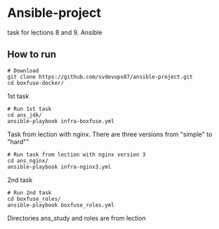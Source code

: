 # Ansible-project
task for lections 8 and 9. Ansible

## How to run

```
# Download
git clone https://github.com/svdevops07/ansible-project.git
cd boxfuse-docker/
```
1st task
```
# Run 1st task
cd ans_jdk/
ansible-playbook infra-boxfuse.yml
```
Task from lection with nginx. There are three versions from "simple" to "hard""
```
# Run task from lection with nginx version 3
cd ans_nginx/
ansible-playbook infra-nginx3.yml
```
2nd task
```
# Run 2nd task
cd boxfuse_roles/
ansible-playbook boxfuse_roles.yml
```
Directories ans_study and roles are from lection